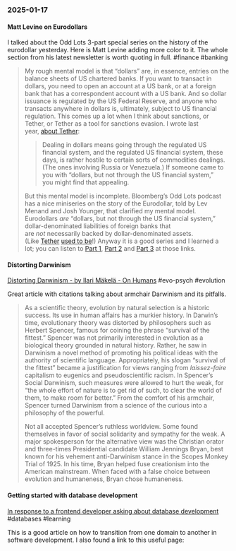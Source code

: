 ### 2025-01-17
#### Matt Levine on Eurodollars
I talked about the Odd Lots 3-part special series on the history of the eurodollar yesterday. Here is Matt Levine adding more color to it. The whole section from his latest newsletter is worth quoting in full. #finance #banking 

> My rough mental model is that “dollars” are, in essence, entries on the balance sheets of US chartered banks. If you want to transact in dollars, you need to open an account at a US bank, or at a foreign bank that has a correspondent account with a US bank. And so dollar issuance is regulated by the US Federal Reserve, and anyone who transacts anywhere in dollars is, ultimately, subject to US financial regulation. This comes up a lot when I think about sanctions, or Tether, or Tether as a tool for sanctions evasion. I wrote last year, [about Tether](https://links.message.bloomberg.com/u/click?_t=f574328d4d0c4c359b90d8e49b10e21d&_m=a59851325004416786fa0da223888f14&_e=iXfp1dzcYh8B-Auf2gOhl0EwcZSaTcIB5c8zik1cqeqQFaotSL-LYr9BjqRR6TglunbkYCiRlwFFsXSR9zlMC-V9bIfhhjCOCX3RiSM2z7VmdBW2y4p2Zl532DxG0ulD6AR7ya6fO8EkF7rbVEusYm_P7bY8kyN0WvBXb6UFM4PFmtayyUOW5H3AeLuZ2FarTVRPK0Vm24LSo91YoeG7w-geIHiQLTzdyPh1qYC4-EeQfF37GelTTIp6O9kPe6r2Yxqc68qNLr9AxmmCFidbWSgf5dgg4yoX58iKSsBc1w04U1AEfrIjwAqO1cMgngXH7HJNy-V390s4i2Fj9wFY6g%3D%3D):
> 
> > Dealing in dollars means going through the regulated US financial system, and the regulated US financial system, these days, is rather hostile to certain sorts of commodities dealings. (The ones involving Russia or Venezuela.) If someone came to you with “dollars, but not through the US financial system,” you might find that appealing.
> 
> But this mental model is incomplete. Bloomberg’s Odd Lots podcast has a nice miniseries on the story of the Eurodollar, told by Lev Menand and Josh Younger, that clarified my mental model. Eurodollars _are_ “dollars, but not through the US financial system,” dollar-denominated liabilities of foreign banks that are _not_ necessarily backed by dollar-denominated assets. (Like [Tether](https://links.message.bloomberg.com/u/click?_t=f574328d4d0c4c359b90d8e49b10e21d&_m=a59851325004416786fa0da223888f14&_e=iXfp1dzcYh8B-Auf2gOhl9SaPseKhkDSaL2LG9ZqAIs6Yew2nXRhzDSnHS2YUFlHpCuEzqYwtnclb0ILgKls7BkhoW0yg5hYZmniiVM3AUAn6nuhYeaczhjI5hBcLjQuWWsujCISs7D8QNjZGHJyFpT55WT2GD_LAJke6qWJMwEU6EP1dt99lUIrtKID2jy4hmTRF1Zhw2c_5Ls0SpSaURIH3JywJH4KITog5nKk6tZKbwqEpIGfvMsbLIHizEbztD-5cqcc3Vyll0OZy8-0-qWkOqfn4hr5xuGq2RwcDx4QED8lCYxNi0fT4ujICN9m4dAGZSWW1nsaENEouTseOg%3D%3D) [used to be](https://links.message.bloomberg.com/u/click?_t=f574328d4d0c4c359b90d8e49b10e21d&_m=a59851325004416786fa0da223888f14&_e=iXfp1dzcYh8B-Auf2gOhl6pwpTRRtBuzpw1FZ4FgPgPWvn9ukvs6kwEPWJG-PYT9T-xpgmXuJrFNruinuZArN-iK1mNtiDczs_IQSGL9twi0OsTKM_Dy6vZouNkeQLTZjcZ-GOqxG8KGV7qSsYT4--Ti-EwIQ6B4bIQ7McNW_bYZOFWzhBZ8GEbkK_SU9In6tRL9ExCF1TlbRlBATtbSyvEmuFFeoUpgu6RDi-VgmGUHARFm49U3s_d3UFi3ClsKmdSx_nxeDa9Lt8tOfeFTziq_oVlXRZTAxGNtUa6Oj98k8xDiYMjIRy4BwIaG15zmBjUoCWyV8PDYvcmahcU8rw%3D%3D)!) Anyway it is a good series and I learned a lot; you can listen to [Part 1](https://links.message.bloomberg.com/u/click?_t=f574328d4d0c4c359b90d8e49b10e21d&_m=a59851325004416786fa0da223888f14&_e=iXfp1dzcYh8B-Auf2gOhl94KjA53lSGj0mqykSEgPiuU0IyjfFo7EzAoAjfwSBa0oyhBO1CY1h5btQSJTkecogtlP48-KAO5zgKBWOTSIWRoVugnBXC9vqrpiP8QVqVuWRF3KjnISMDjnFbmnfjLzGQgPnFPleu7KdfcaVJNnzDuZ3Mz5PiuE7XWwE6m139-P4asUXNfxWyifwzTHwYArA8EEFZLuEOIaT5HSVSbLCb18lFdrjfBQ_O7OFzXsg_H7BdvLDWRg_MCxuEl69Qu-1-NrpFBQZpWABkPQ1UG0XVegG4LYFxlnJ5dhYV9zY8iIf4kNW4dVeDLzq-79x9BofK4zjXmd6tuLi3joUU_NB8N90MAHliNAK9xpNcvxqgjbfxTYC_9b3J90hXKdoYhlJXMX2bEuWBxiXflRb3HgVZ_oJjGvpgpIpiLGOHCfv9s3s1JbR3HUDzER6yjJVzIYw71HyixJ_1WD8yG0EPkFSplZq-7jSMLK1YAYU4Qb3MQmAA6Jt1lGD7rIwi-AtIYI4SygNcIivefqxipMOWmAFiJ0Q4E46_nXy4SGw8sUMV1IysveLFgJEDEKcAuuiRvuRyB52CGVv3IKtqaRSm3_JE%3D), [Part 2](https://links.message.bloomberg.com/u/click?_t=f574328d4d0c4c359b90d8e49b10e21d&_m=a59851325004416786fa0da223888f14&_e=iXfp1dzcYh8B-Auf2gOhl94KjA53lSGj0mqykSEgPiuU0IyjfFo7EzAoAjfwSBa0oyhBO1CY1h5btQSJTkecogtlP48-KAO5zgKBWOTSIWR2emUCNyqnBa7wVV44ZAjEufITrB4R8EII6wd8quoOD2olgxBQcXMWxJVtWA2X7Dfc7QSlqKVhF_eStKnOhNCBsuQnljgRAbg3rY7Ma3mSq3DOxe3sZFW12A7FYvKM0wS089t9XDwSzg8zJGhAGfiRXXXm9tsTCuhS1Gsqn9k5GC8YoluNc-__zEEHzQ1tD-ZZCLUL7qBVMBBpe26pbLYxVmD-cwC1kDNS-oQHcSgBfPgcuw30MsGF6DswWPtvOPZEzxBnjYpEre_G8uIvQr2kQDXFSLrcz794OL7kr8-WzS8g2NDYvl0iyJ5teiGmwL940bfLDvhK0ptIRFRdabK7kM_APEomtXbTBaumPSnoQgbALOAfL4hv1md160KTa4srcDKRYoSGMxpRcjBQXcTaycfAhUUJTptO_l7Pw9S9y-6coDLjJZhz7tdct4PkPKE%3D) and [Part 3](https://links.message.bloomberg.com/u/click?_t=f574328d4d0c4c359b90d8e49b10e21d&_m=a59851325004416786fa0da223888f14&_e=iXfp1dzcYh8B-Auf2gOhl94KjA53lSGj0mqykSEgPiuU0IyjfFo7EzAoAjfwSBa0oyhBO1CY1h5btQSJTkecogtlP48-KAO5zgKBWOTSIWS1daTJeVhBxFuqet1KV2fZJTw392NfbyZOnGww2YQ6U4Eab7IhP3jgRbJEtA-TB-f2ah-cLS8veZAOfWdt4N9qoMPIsyLK4m9Wp9WSNM51QwXv9IPoQuz9VGXmAN5V4y-PooXYV-nty6cHoldRLrC-oaReyzymPMt7VMfxeigqG9KEOxY3t3yqYhXF4arZMDeFxoXkQP7IOuBEsMJjKFn-bCXuOljuZtKH9mOV8iF6K7qnUJOGXSI8hS56D84YOUWNG2lwb_-XS04BKDW4S81WjL7D7vfnBJLrgOVGGBakzFRIAQNLzrKozNsl-tKvxsMtew8Z73R91dxRVTnXNVoKJB_Zx2hmvvrnjs-XnuFprbjcuk0N8BxE46nsLGL8_YIux8UrHdgV6_1EO1VAROXaymNT6uKIKnvB31DdEsYpAlY9Tj5-cNHabFX5kSh8-7br6XXbygSeiLNAWEwVIOVbK2aa6UZgGMMM1WGfIGh8Wg%3D%3D) at those links.

#### Distorting Darwinism
[Distorting Darwinism - by Ilari Mäkelä - On Humans](https://onhumans.substack.com/p/distorting-darwinism) #evo-psych #evolution 

Great article with citations talking about armchair Darwinism and its pitfalls.

> As a scientific theory, evolution by natural selection is a historic success. Its use in human affairs has a murkier history. In Darwin’s time, evolutionary theory was distorted by philosophers such as Herbert Spencer, famous for coining the phrase “survival of the fittest.” Spencer was not primarily interested in evolution as a biological theory grounded in natural history. Rather, he saw in Darwinism a novel method of promoting his political ideas with the authority of scientific language. Appropriately, his slogan “survival of the fittest” became a justification for views ranging from *laissez-faire* capitalism to eugenics and pseudoscientific racism. In Spencer’s Social Darwinism, such measures were allowed to hurt the weak, for “the whole effort of nature is to get rid of such, to clear the world of them, to make room for better.” From the comfort of his armchair, Spencer turned Darwinism from a science of the curious into a philosophy of the powerful.
> 
> Not all accepted Spencer’s ruthless worldview. Some found themselves in favor of social solidarity and sympathy for the weak. A major spokesperson for the alternative view was the Christian orator and three-times Presidential candidate William Jennings Bryan, best known for his vehement anti-Darwinism stance in the Scopes Monkey Trial of 1925. In his time, Bryan helped fuse creationism into the American mainstream. When faced with a false choice between evolution and humaneness, Bryan chose humaneness.

#### Getting started with database development
[In response to a frontend developer asking about database development](https://letters.eatonphil.com/2023-01-01-letter-to-a-frontend-developer-asking-about-database-development.html) #databases #learning 

This is a good article on how to transition from one domain to another in software development. I also found a link to this useful page: 

